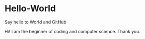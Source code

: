 # Hello-World
Say hello to World and GitHub

Hi! I am the beginner of coding and computer science.
Thank you.
